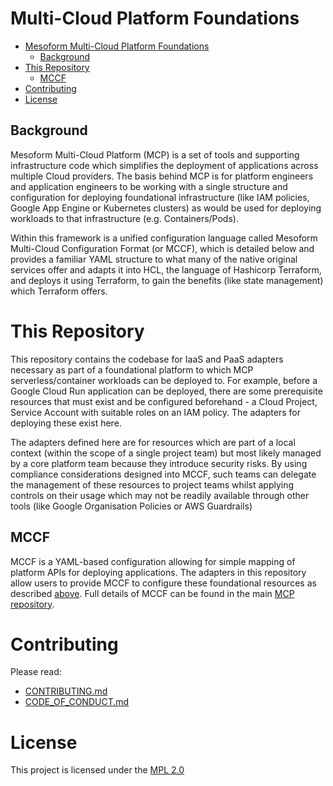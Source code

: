 # Multi-Cloud Platform Foundations

* [Mesoform Multi-Cloud Platform Foundations](#multi-cloud-platform-foundations)
  * [Background](#Background)
* [This Repository](#this-repository)
  * [MCCF](#MCCF)
* [Contributing](#Contributing)
* [License](#License)  

## Background
Mesoform Multi-Cloud Platform (MCP) is a set of tools and supporting infrastructure code which simplifies the deployment
of applications across multiple Cloud providers. The basis behind MCP is for platform engineers and application
engineers to be working with a single structure and configuration for deploying foundational infrastructure (like IAM
policies, Google App Engine or Kubernetes clusters) as would be used for deploying workloads to that infrastructure
(e.g. Containers/Pods).

Within this framework is a unified configuration language called Mesoform Multi-Cloud Configuration Format (or MCCF),
which is detailed below and provides a familiar YAML structure to what many of the native original services offer and
adapts it into HCL, the language of Hashicorp Terraform, and deploys it using Terraform, to gain the benefits (like
state management) which Terraform offers.


# This Repository
This repository contains the codebase for IaaS and PaaS adapters necessary as part of a foundational platform to which 
MCP serverless/container workloads can be deployed to. For example, before a Google Cloud Run application can be deployed, 
there are some prerequisite resources that must exist and be configured beforehand - a Cloud Project, Service Account with 
suitable roles on an IAM policy. The adapters for deploying these exist here.

The adapters defined here are for resources which are part of a local context (within the scope of a single project team) 
but most likely managed by a core platform team because they introduce security risks. By using compliance considerations 
designed into MCCF, such teams can delegate the management of these resources to project teams whilst applying controls 
on their usage which may not be readily available through other tools (like Google Organisation Policies or AWS Guardrails)


## MCCF
MCCF is a YAML-based configuration allowing for simple mapping of platform APIs for deploying applications. The adapters 
in this repository allow users to provide MCCF to configure these foundational resources as described [above](#this-repository).
Full details of MCCF can be found in the main [MCP repository](https://github.com/mesoform/Multi-Cloud-Platform).


# Contributing
Please read:

* [CONTRIBUTING.md](https://github.com/mesoform/documentation/blob/master/CONTRIBUTING.md)
* [CODE_OF_CONDUCT.md](https://github.com/mesoform/documentation/blob/master/CODE_OF_CONDUCT.md)


# License
This project is licensed under the [MPL 2.0](https://www.mozilla.org/en-US/MPL/2.0/FAQ/)
